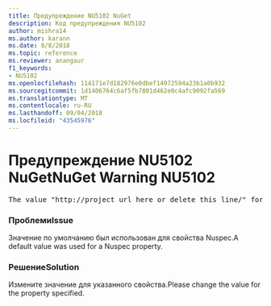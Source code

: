 ```yaml
---
title: Предупреждение NU5102 NuGet
description: Код предупреждения NU5102
author: mishra14
ms.author: karann
ms.date: 8/8/2018
ms.topic: reference
ms.reviewer: anangaur
f1_keywords:
- NU5102
ms.openlocfilehash: 114171e7d182976e0dbef14972594a23b1a0b932
ms.sourcegitcommit: 1d1406764c6af5fb7801d462e0c4afc9092fa569
ms.translationtype: MT
ms.contentlocale: ru-RU
ms.lasthandoff: 09/04/2018
ms.locfileid: "43545976"
---
```

# <a name="nuget-warning-nu5102"></a><span data-ttu-id="ddc95-103">Предупреждение NU5102 NuGet</span><span class="sxs-lookup"><span data-stu-id="ddc95-103">NuGet Warning NU5102</span></span>
<pre>The value "http://project_url_here_or_delete_this_line/" for ProjectUrl is a sample value and should be removed. Replace it with an appropriate value or remove it and rebuild your package.</pre>

### <a name="issue"></a><span data-ttu-id="ddc95-104">Проблеми</span><span class="sxs-lookup"><span data-stu-id="ddc95-104">Issue</span></span>

<span data-ttu-id="ddc95-105">Значение по умолчанию был использован для свойства Nuspec.</span><span class="sxs-lookup"><span data-stu-id="ddc95-105">A default value was used for a Nuspec property.</span></span>


### <a name="solution"></a><span data-ttu-id="ddc95-106">Решение</span><span class="sxs-lookup"><span data-stu-id="ddc95-106">Solution</span></span>

<span data-ttu-id="ddc95-107">Измените значение для указанного свойства.</span><span class="sxs-lookup"><span data-stu-id="ddc95-107">Please change the value for the property specified.</span></span>

